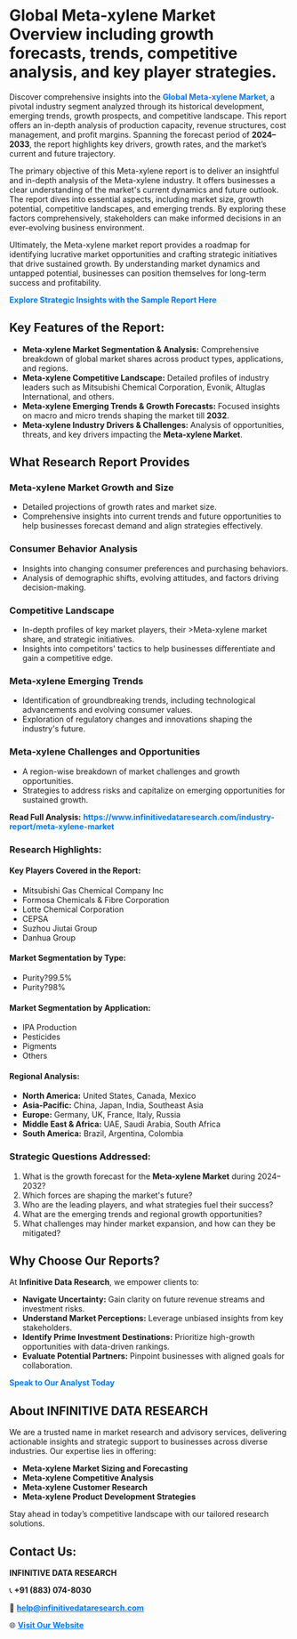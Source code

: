<h1>Global Meta-xylene Market Overview including growth forecasts, trends, competitive analysis, and key player strategies.</h1>
<p>
Discover comprehensive insights into the 
<a href="https://www.infinitivedataresearch.com/industry-report/meta-xylene-market" rel="dofollow" style="color: #007BFF; text-decoration: none;"><strong>Global Meta-xylene Market</strong></a>, a pivotal industry segment analyzed through its historical development, emerging trends, growth prospects, and competitive landscape. This report offers an in-depth analysis of production capacity, revenue structures, cost management, and profit margins. Spanning the forecast period of <strong>2024–2033</strong>, the report highlights key drivers, growth rates, and the market’s current and future trajectory.
</p>
<p>
The primary objective of this Meta-xylene report is to deliver an insightful and in-depth analysis of the Meta-xylene industry. It offers businesses a clear understanding of the market's current dynamics and future outlook. The report dives into essential aspects, including market size, growth potential, competitive landscapes, and emerging trends. By exploring these factors comprehensively, stakeholders can make informed decisions in an ever-evolving business environment.
</p>
<p>
Ultimately, the Meta-xylene market report provides a roadmap for identifying lucrative market opportunities and crafting strategic initiatives that drive sustained growth. By understanding market dynamics and untapped potential, businesses can position themselves for long-term success and profitability.
</p>
<p>
<a href="https://www.infinitivedataresearch.com/request-sample/reportId=105791" style="color: #007BFF; text-decoration: none;"><strong>Explore Strategic Insights with the Sample Report Here</strong></a>
</p>

<h2>Key Features of the Report:</h2>
<ul>
<li><strong>Meta-xylene Market Segmentation & Analysis:</strong> Comprehensive breakdown of global market shares across product types, applications, and regions.</li>
<li><strong>Meta-xylene Competitive Landscape:</strong> Detailed profiles of industry leaders such as Mitsubishi Chemical Corporation, Evonik, Altuglas International, and others.</li>
<li><strong>Meta-xylene Emerging Trends & Growth Forecasts:</strong> Focused insights on macro and micro trends shaping the market till <strong>2032</strong>.</li>
<li><strong>Meta-xylene Industry Drivers & Challenges:</strong> Analysis of opportunities, threats, and key drivers impacting the <strong>Meta-xylene Market</strong>.</li>
</ul>

<h2>What Research Report Provides</h2>
<h3>Meta-xylene Market Growth and Size</h3>
<ul>
<li>Detailed projections of growth rates and market size.</li>
<li>Comprehensive insights into current trends and future opportunities to help businesses forecast demand and align strategies effectively.</li>
</ul>

<h3>Consumer Behavior Analysis</h3>
<ul>
<li>Insights into changing consumer preferences and purchasing behaviors.</li>
<li>Analysis of demographic shifts, evolving attitudes, and factors driving decision-making.</li>
</ul>

<h3>Competitive Landscape</h3>
<ul>
<li>In-depth profiles of key market players, their >Meta-xylene market share, and strategic initiatives.</li>
<li>Insights into competitors' tactics to help businesses differentiate and gain a competitive edge.</li>
</ul>

<h3>Meta-xylene Emerging Trends</h3>
<ul>
<li>Identification of groundbreaking trends, including technological advancements and evolving consumer values.</li>
<li>Exploration of regulatory changes and innovations shaping the industry's future.</li>
</ul>

<h3>Meta-xylene Challenges and Opportunities</h3>
<ul>
<li>A region-wise breakdown of market challenges and growth opportunities.</li>
<li>Strategies to address risks and capitalize on emerging opportunities for sustained growth.</li>
</ul>
<p><strong>Read Full Analysis:</strong> <a href="https://www.infinitivedataresearch.com/industry-report/meta-xylene-market" rel="dofollow" style="color: #007BFF; text-decoration: none;"><strong>https://www.infinitivedataresearch.com/industry-report/meta-xylene-market</strong></a></p>
<h3>Research Highlights:</h3>
<h4>Key Players Covered in the Report:</h4>
<ul><li>Mitsubishi Gas Chemical Company Inc</li><li>Formosa Chemicals &amp; Fibre Corporation</li><li>Lotte Chemical Corporation</li><li>CEPSA</li><li>Suzhou Jiutai Group</li><li>Danhua Group</li></ul>
<h4>Market Segmentation by Type:</h4>
<ul><li>Purity?99.5%</li><li>Purity?98%</li></ul>
<h4>Market Segmentation by Application:</h4>
<ul><li>IPA Production</li><li>Pesticides</li><li>Pigments</li><li>Others</li></ul>

<h4>Regional Analysis:</h4>
<ul>
<li><strong>North America:</strong> United States, Canada, Mexico</li>
<li><strong>Asia-Pacific:</strong> China, Japan, India, Southeast Asia</li>
<li><strong>Europe:</strong> Germany, UK, France, Italy, Russia</li>
<li><strong>Middle East & Africa:</strong> UAE, Saudi Arabia, South Africa</li>
<li><strong>South America:</strong> Brazil, Argentina, Colombia</li>
</ul>

<h3>Strategic Questions Addressed:</h3>
<ol>
<li>What is the growth forecast for the <strong>Meta-xylene Market</strong> during 2024–2032?</li>
<li>Which forces are shaping the market's future?</li>
<li>Who are the leading players, and what strategies fuel their success?</li>
<li>What are the emerging trends and regional growth opportunities?</li>
<li>What challenges may hinder market expansion, and how can they be mitigated?</li>
</ol>

<h2>Why Choose Our Reports?</h2>
<p>At <strong>Infinitive Data Research</strong>, we empower clients to:</p>
<ul>
<li><strong>Navigate Uncertainty:</strong> Gain clarity on future revenue streams and investment risks.</li>
<li><strong>Understand Market Perceptions:</strong> Leverage unbiased insights from key stakeholders.</li>
<li><strong>Identify Prime Investment Destinations:</strong> Prioritize high-growth opportunities with data-driven rankings.</li>
<li><strong>Evaluate Potential Partners:</strong> Pinpoint businesses with aligned goals for collaboration.</li>
</ul>
<p><a href="https://www.infinitivedataresearch.com/industry-report/meta-xylene-market" rel="dofollow" style="color: #007BFF; text-decoration: none;"><strong>Speak to Our Analyst Today</strong></a></p>

<h2>About INFINITIVE DATA RESEARCH</h2>
<p>We are a trusted name in market research and advisory services, delivering actionable insights and strategic support to businesses across diverse industries. Our expertise lies in offering:</p>
<ul>
<li><strong>Meta-xylene Market Sizing and Forecasting</strong></li>
<li><strong>Meta-xylene Competitive Analysis</strong></li>
<li><strong>Meta-xylene Customer Research</strong></li>
<li><strong>Meta-xylene Product Development Strategies</strong></li>
</ul>
<p>Stay ahead in today’s competitive landscape with our tailored research solutions.</p>

<h2>Contact Us:</h2>
<p><strong>INFINITIVE DATA RESEARCH</strong></p>
<p>📞 <strong>+91 (883) 074-8030</strong></p>
<p>📧 <strong><a href="mailto:help@infinitivedataresearch.com" style="color: #007BFF;">help@infinitivedataresearch.com</a></strong></p>
<p>🌐 <strong><a href="https://www.infinitivedataresearch.com" rel="dofollow" style="color: #007BFF;">Visit Our Website</a></strong></p>